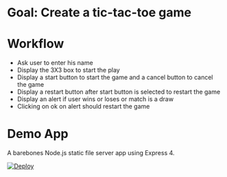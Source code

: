 # Goal: Create a tic-tac-toe game
# Workflow
* Ask user to enter his name
* Display the 3X3 box to start the play
* Display a start button to start the game and a cancel button to cancel the game
* Display a restart button after start button is selected to restart the game
* Display an alert if user wins or loses or match is a draw
* Clicking on ok on alert should restart the game

Demo App
========
A barebones Node.js static file server app using Express 4.

[![Deploy](https://www.herokucdn.com/deploy/button.svg)](https://heroku.com/deploy)

